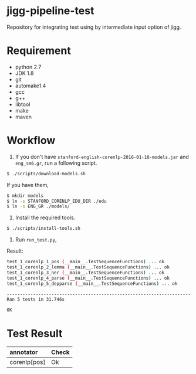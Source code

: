 # jigg-pipeline-test
Repository for integrating test using by intermediate input option of jigg.

# Requirement
* python 2.7
* JDK 1.8
* git
* automake1.4
* gcc
* g++
* libtool
* make
* maven

# Workflow
1. If you don't have `stanford-english-corenlp-2016-01-10-models.jar` and 
`eng_sm6.gr`, run a following script.
```bash
$ ./scripts/download-models.sh
```
If you have them, 
```bash
$ mkdir models
$ ln -s STANFORD_CORENLP_EDU_DIR ./edu
$ ln -s ENG_GR ./models/
```

1. Install the required tools.
```bash
$ ./scripts/install-tools.sh
```
1. Run `run_test.py`,

Result: 
```bash
test_1_corenlp_1_pos (__main__.TestSequenceFunctions) ... ok
test_1_corenlp_2_lemma (__main__.TestSequenceFunctions) ... ok
test_1_corenlp_3_ner (__main__.TestSequenceFunctions) ... ok
test_1_corenlp_4_parse (__main__.TestSequenceFunctions) ... ok
test_1_corenlp_5_depparse (__main__.TestSequenceFunctions) ... ok

----------------------------------------------------------------------
Ran 5 tests in 31.746s

OK
```

# Test Result

| annotator | Check |
|:----------|:------|
|corenlp[pos]| Ok|